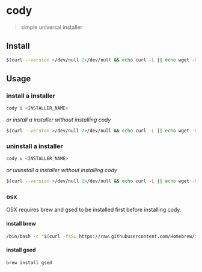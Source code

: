 # cody

> simple universal installer

## Install

```sh
$(curl --version >/dev/null 2>/dev/null && echo curl -L || echo wget -O-) https://gitlab.com/bitspur/community/cody/-/raw/main/cody.sh 2>/dev/null | sh -s i cody
```

## Usage

### install a installer

```sh
cody i <INSTALLER_NAME>
```

_or install a installer without installing cody_

```sh
$(curl --version >/dev/null 2>/dev/null && echo curl -L || echo wget -O-) https://gitlab.com/bitspur/community/cody/-/raw/main/cody.sh 2>/dev/null | sh -s i <INSTALLER_NAME>
```

### uninstall a installer

```sh
cody u <INSTALLER_NAME>
```

_or uninstall a installer without installing cody_

```sh
$(curl --version >/dev/null 2>/dev/null && echo curl -L || echo wget -O-) https://gitlab.com/bitspur/community/cody/-/raw/main/cody.sh 2>/dev/null | sh -s u <INSTALLER_NAME>
```

### osx

OSX requires brew and gsed to be installed first before installing cody.

#### install brew
```sh
/bin/bash -c "$(curl -fsSL https://raw.githubusercontent.com/Homebrew/install/HEAD/install.sh)"
```

#### install gsed
```sh
brew install gsed
```
